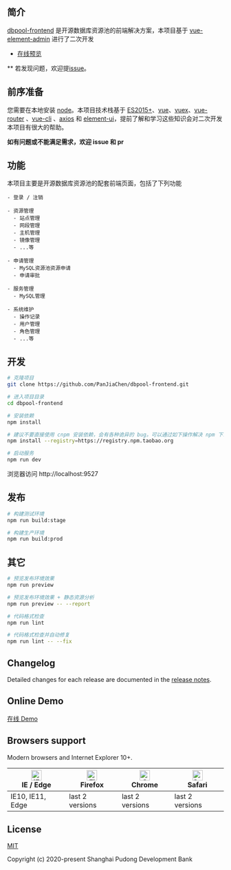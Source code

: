 ## 简介

[dbpool-frontend](https://panjiachen.github.io/vue-element-admin) 是开源数据库资源池的前端解决方案，本项目基于 [vue-element-admin](https://panjiachen.github.io/vue-element-admin) 进行了二次开发

- [在线预览](https://panjiachen.github.io/vue-element-admin)

** 若发现问题，欢迎提[issue](https://github.com/PanJiaChen/vue-element-admin/issues/new)。

## 前序准备

您需要在本地安装 [node](http://nodejs.org/)。本项目技术栈基于 [ES2015+](http://es6.ruanyifeng.com/)、[vue](https://cn.vuejs.org/index.html)、[vuex](https://vuex.vuejs.org/zh-cn/)、[vue-router](https://router.vuejs.org/zh-cn/) 、[vue-cli](https://github.com/vuejs/vue-cli) 、[axios](https://github.com/axios/axios) 和 [element-ui](https://github.com/ElemeFE/element)，提前了解和学习这些知识会对二次开发本项目有很大的帮助。

**如有问题或不能满足需求，欢迎 issue 和 pr**

## 功能

本项目主要是开源数据库资源池的配套前端页面，包括了下列功能
```
- 登录 / 注销

- 资源管理
  - 站点管理
  - 网段管理
  - 主机管理
  - 镜像管理
  - ...等

- 申请管理
  - MySQL资源池资源申请
  - 申请审批

- 服务管理
  - MySQL管理

- 系统维护
  - 操作记录
  - 用户管理
  - 角色管理
  - ...等
```

## 开发

```bash
# 克隆项目
git clone https://github.com/PanJiaChen/dbpool-frontend.git

# 进入项目目录
cd dbpool-frontend

# 安装依赖
npm install

# 建议不要直接使用 cnpm 安装依赖，会有各种诡异的 bug。可以通过如下操作解决 npm 下载速度慢的问题
npm install --registry=https://registry.npm.taobao.org

# 启动服务
npm run dev
```

浏览器访问 http://localhost:9527

## 发布

```bash
# 构建测试环境
npm run build:stage

# 构建生产环境
npm run build:prod
```

## 其它

```bash
# 预览发布环境效果
npm run preview

# 预览发布环境效果 + 静态资源分析
npm run preview -- --report

# 代码格式检查
npm run lint

# 代码格式检查并自动修复
npm run lint -- --fix
```


## Changelog

Detailed changes for each release are documented in the [release notes](https://github.com/PanJiaChen/vue-element-admin/releases).

## Online Demo

[在线 Demo](https://panjiachen.github.io/vue-element-admin)

## Browsers support

Modern browsers and Internet Explorer 10+.

| [<img src="https://raw.githubusercontent.com/alrra/browser-logos/master/src/edge/edge_48x48.png" alt="IE / Edge" width="24px" height="24px" />](https://godban.github.io/browsers-support-badges/)</br>IE / Edge | [<img src="https://raw.githubusercontent.com/alrra/browser-logos/master/src/firefox/firefox_48x48.png" alt="Firefox" width="24px" height="24px" />](https://godban.github.io/browsers-support-badges/)</br>Firefox | [<img src="https://raw.githubusercontent.com/alrra/browser-logos/master/src/chrome/chrome_48x48.png" alt="Chrome" width="24px" height="24px" />](https://godban.github.io/browsers-support-badges/)</br>Chrome | [<img src="https://raw.githubusercontent.com/alrra/browser-logos/master/src/safari/safari_48x48.png" alt="Safari" width="24px" height="24px" />](https://godban.github.io/browsers-support-badges/)</br>Safari |
| --------- | --------- | --------- | --------- |
| IE10, IE11, Edge| last 2 versions| last 2 versions| last 2 versions

## License

[MIT](https://github.com/PanJiaChen/vue-element-admin/blob/master/LICENSE)

Copyright (c) 2020-present Shanghai Pudong Development Bank
